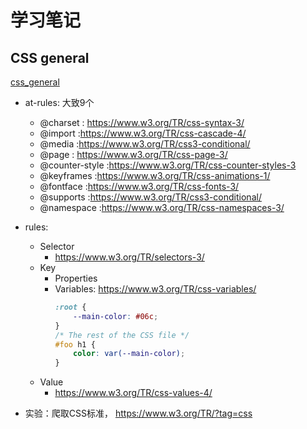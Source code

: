# 学习笔记

## CSS general

[css_general](./doc/css_general.md)

* at-rules: 大致9个
    * @charset : https://www.w3.org/TR/css-syntax-3/
    * @import :https://www.w3.org/TR/css-cascade-4/
    * @media :https://www.w3.org/TR/css3-conditional/
    * @page : https://www.w3.org/TR/css-page-3/
    * @counter-style :https://www.w3.org/TR/css-counter-styles-3 
    * @keyframes :https://www.w3.org/TR/css-animations-1/
    * @fontface :https://www.w3.org/TR/css-fonts-3/
    * @supports :https://www.w3.org/TR/css3-conditional/
    * @namespace :https://www.w3.org/TR/css-namespaces-3/

* rules: 
    * Selector
        * https://www.w3.org/TR/selectors-3/
    * Key
        * Properties
        * Variables: https://www.w3.org/TR/css-variables/
            ```CSS
            :root {
                --main-color: #06c;
            }
            /* The rest of the CSS file */
            #foo h1 {
                color: var(--main-color);
            }
            ```
    * Value
        * https://www.w3.org/TR/css-values-4/

* 实验：爬取CSS标准， https://www.w3.org/TR/?tag=css